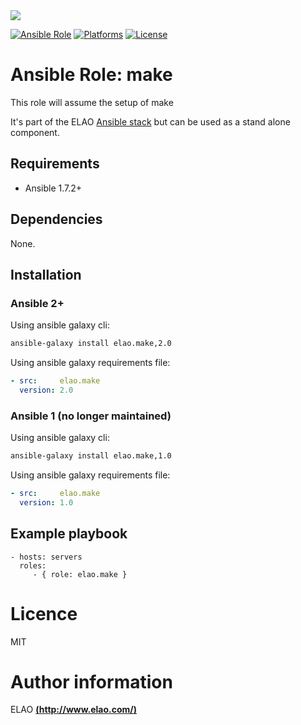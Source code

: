 <img src="http://www.elao.com/images/corpo/logo_red_small.png"/>

[![Ansible Role](https://img.shields.io/ansible/role/5537.svg?style=plastic)](https://galaxy.ansible.com/list#/roles/5537) [![Platforms](https://img.shields.io/badge/platforms-debian-lightgrey.svg?style=plastic)](#) [![License](http://img.shields.io/:license-mit-lightgrey.svg?style=plastic)](#)

# Ansible Role: make

This role will assume the setup of make

It's part of the ELAO <a href="http://www.manalas.com" target="_blank">Ansible stack</a> but can be used as a stand alone component.

## Requirements

- Ansible 1.7.2+

## Dependencies

None.

## Installation

### Ansible 2+

Using ansible galaxy cli:

```bash
ansible-galaxy install elao.make,2.0
```

Using ansible galaxy requirements file:

```yaml
- src:     elao.make
  version: 2.0
```

### Ansible 1 (no longer maintained)

Using ansible galaxy cli:

```bash
ansible-galaxy install elao.make,1.0
```

Using ansible galaxy requirements file:

```yaml
- src:     elao.make
  version: 1.0
```

## Example playbook

    - hosts: servers
      roles:
         - { role: elao.make }

# Licence

MIT

# Author information

ELAO [**(http://www.elao.com/)**](http://www.elao.com)
